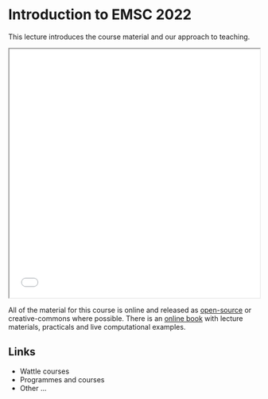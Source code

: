 # Introduction to EMSC 2022

This lecture introduces the course material and our approach to teaching. 

<iframe src="../slideshows/Lecture-1-Introduction.reveal.html" title="Slideshow" width=100%, height=500, allowfullscreen></iframe>

All of the material for this course is online and released as 
[open-source](https://github.com/underworld-geodynamics-cloud/self-managing-jupyterhub) or creative-commons 
where possible. There is an [online book](https://anu-rses-education.github.io/EMSC-3002/FrontPage.html)
with lecture materials, practicals and live computational examples.

## Links

  - Wattle courses
  - Programmes and courses 
  - Other ... 